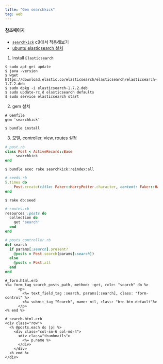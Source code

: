 ```yaml
---
title: "Gem searchkick"
tag: web
---
```

#### 참조페이지
- [`searchkick`](https://github.com/ankane/searchkick) c9에서 적용해보기
- [ubuntu elasticsearch 설치](https://www.digitalocean.com/community/tutorials/how-to-install-and-configure-elasticsearch-on-ubuntu-14-04)

1. Install `Elasticsearch`
```vim
$ sudo apt-get update
$ java -version
$ wget https://download.elastic.co/elasticsearch/elasticsearch/elasticsearch-1.7.2.deb
$ sudo dpkg -i elasticsearch-1.7.2.deb
$ sudo update-rc.d elasticsearch defaults
$ sudo service elasticsearch start
```

2. gem 설치
```gem
# Gemfile
gem 'searchkick'
```
```vim
$ bundle install
```

3. 모델, controller, view, routes 설정
```ruby
# post.rb
class Post < ActiveRecord::Base
 	 searchkick
end
```
```vim
$ bundle exec rake searchkick:reindex:all
```
```ruby
# seeds.rb
5.times do 
    Post.create(title: Faker::HarryPotter.character, content: Faker::HarryPotter.quote)
end
```
```vim
$ rake db:seed
```
```ruby
# routes.rb
resources :posts do
  collection do
    get 'search'
  end
end
```
```ruby
# posts_controller.rb
def search
  if params[:search].present?
    @posts = Post.search(params[:search])
  else
    @posts = Post.all
  end
end
```
```erb
#_form.html.erb
<%= form_tag search_posts_path, method: :get, role: "search" do %>
      <p>
        <%= text_field_tag :search, params[:search], class: "form-control" %>
        <%= submit_tag "Search", name: nil, class: "btn btn-default"%>
      </p>
<% end %>
```

```erb
# search.html.erb
<div class="row">
  <% @posts.each do |p| %>
    <div class="col-sm-6 col-md-4">
      <div class="thumbnails">
        <%= p.name %>
      </div>
    </div>
  <% end %>
</div>
```


